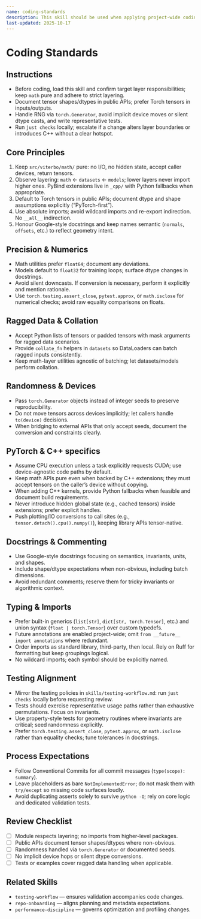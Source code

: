 ```yaml
---
name: coding-standards
description: This skill should be used when applying project-wide coding conventions for PyTorch-first design, math purity, and strict layering.
last-updated: 2025-10-17
---
```


# Coding Standards

## Instructions
- Before coding, load this skill and confirm target layer responsibilities; keep `math` pure and adhere to strict layering.
- Document tensor shapes/dtypes in public APIs; prefer Torch tensors in inputs/outputs.
- Handle RNG via `torch.Generator`, avoid implicit device moves or silent dtype casts, and write representative tests.
- Run `just checks` locally; escalate if a change alters layer boundaries or introduces C++ without a clear hotspot.

## Core Principles

1. Keep `src/viterbo/math/` pure: no I/O, no hidden state, accept caller devices, return tensors.
2. Observe layering: `math` ← `datasets` ← `models`; lower layers never import higher ones. PyBind extensions live in `_cpp/` with Python fallbacks when appropriate.
3. Default to Torch tensors in public APIs; document dtype and shape assumptions explicitly (“PyTorch-first”).
4. Use absolute imports; avoid wildcard imports and re-export indirection. No `__all__` indirection.
5. Honour Google-style docstrings and keep names semantic (`normals`, `offsets`, etc.) to reflect geometry intent.

## Precision & Numerics

- Math utilities prefer `float64`; document any deviations.
- Models default to `float32` for training loops; surface dtype changes in docstrings.
- Avoid silent downcasts. If conversion is necessary, perform it explicitly and mention rationale.
- Use `torch.testing.assert_close`, `pytest.approx`, or `math.isclose` for numerical checks; avoid raw equality comparisons on floats.

## Ragged Data & Collation

- Accept Python lists of tensors or padded tensors with mask arguments for ragged data scenarios.
- Provide `collate_fn` helpers in `datasets` so DataLoaders can batch ragged inputs consistently.
- Keep math-layer utilities agnostic of batching; let datasets/models perform collation.

## Randomness & Devices

- Pass `torch.Generator` objects instead of integer seeds to preserve reproducibility.
- Do not move tensors across devices implicitly; let callers handle `to(device)` decisions.
- When bridging to external APIs that only accept seeds, document the conversion and constraints clearly.

## PyTorch & C++ specifics

- Assume CPU execution unless a task explicitly requests CUDA; use device-agnostic code paths by default.
- Keep math APIs pure even when backed by C++ extensions; they must accept tensors on the caller’s device without copying.
- When adding C++ kernels, provide Python fallbacks when feasible and document build requirements.
- Never introduce hidden global state (e.g., cached tensors) inside extensions; prefer explicit handles.
- Push plotting/IO conversions to call sites (e.g., `tensor.detach().cpu().numpy()`), keeping library APIs tensor-native.

## Docstrings & Commenting

- Use Google-style docstrings focusing on semantics, invariants, units, and shapes.
- Include shape/dtype expectations when non-obvious, including batch dimensions.
- Avoid redundant comments; reserve them for tricky invariants or algorithmic context.

## Typing & Imports

- Prefer built-in generics (`list[str]`, `dict[str, torch.Tensor]`, etc.) and union syntax (`float | torch.Tensor`) over custom typedefs.
- Future annotations are enabled project-wide; omit `from __future__ import annotations` where redundant.
- Order imports as standard library, third-party, then local. Rely on Ruff for formatting but keep groupings logical.
- No wildcard imports; each symbol should be explicitly named.

## Testing Alignment

- Mirror the testing policies in `skills/testing-workflow.md`: run `just checks` locally before requesting review.
- Tests should exercise representative usage paths rather than exhaustive permutations. Focus on invariants.
- Use property-style tests for geometry routines where invariants are critical; seed randomness explicitly.
- Prefer `torch.testing.assert_close`, `pytest.approx`, or `math.isclose` rather than equality checks; tune tolerances in docstrings.

## Process Expectations

- Follow Conventional Commits for all commit messages (`type(scope): summary`).
- Leave placeholders as bare `NotImplementedError`; do not mask them with `try/except` so missing code surfaces loudly.
- Avoid duplicating asserts solely to survive `python -O`; rely on core logic and dedicated validation tests.

## Review Checklist

- [ ] Module respects layering; no imports from higher-level packages.
- [ ] Public APIs document tensor shapes/dtypes where non-obvious.
- [ ] Randomness handled via `torch.Generator` or documented seeds.
- [ ] No implicit device hops or silent dtype conversions.
- [ ] Tests or examples cover ragged data handling when applicable.

## Related Skills

- `testing-workflow` — ensures validation accompanies code changes.
- `repo-onboarding` — aligns planning and metadata expectations.
- `performance-discipline` — governs optimization and profiling changes.

